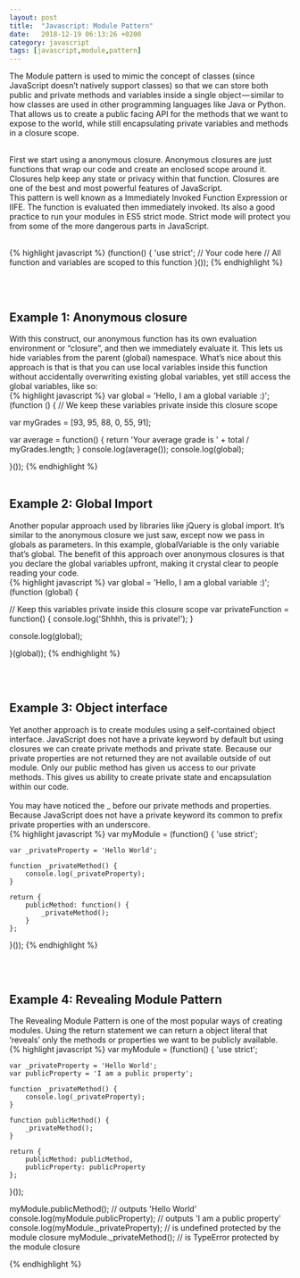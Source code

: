 ```yaml
---
layout: post
title:  "Javascript: Module Pattern"
date:   2018-12-19 06:13:26 +0200
category: javascript
tags: [javascript,module,pattern]
---
```


The Module pattern is used to mimic the concept of classes (since JavaScript doesn’t natively support classes) so that we can store both public and private methods and variables inside a single object — similar to how classes are used in other programming languages like Java or Python. That allows us to create a public facing API for the methods that we want to expose to the world, while still encapsulating private variables and methods in a closure scope.
<br /><br />


First we start using a anonymous closure. Anonymous closures are just functions that wrap our code and create an enclosed scope around it. Closures help keep any state or privacy within that function. Closures are one of the best and most powerful features of JavaScript. <br />
This pattern is well known as a Immediately Invoked Function Expression or IIFE. The function is evaluated then immediately invoked. Its also a good practice to run your modules in ES5 strict mode. Strict mode will protect you from some of the more dangerous parts in JavaScript.
<br /> <br />

{% highlight javascript %}
(function() {
    'use strict';
    // Your code here
    // All function and variables are scoped to this function
}());
{% endhighlight %}

<br /><br />

<h2>Example 1: Anonymous closure</h2>
With this construct, our anonymous function has its own evaluation environment or “closure”, and then we immediately evaluate it. This lets us hide variables from the parent (global) namespace.
What’s nice about this approach is that is that you can use local variables inside this function without accidentally overwriting existing global variables, yet still access the global variables, like so:
<br />
{% highlight javascript %}
var global = 'Hello, I am a global variable :)';
(function () {
  // We keep these variables private inside this closure scope
  
  var myGrades = [93, 95, 88, 0, 55, 91];
  
  var average = function() {
      return 'Your average grade is ' + total / myGrades.length;
  }
  console.log(average());
  console.log(global);

}());
{% endhighlight %}
<br /><br />



<h2>Example 2: Global Import</h2>
Another popular approach used by libraries like jQuery is global import. It’s similar to the anonymous closure we just saw, except now we pass in globals as parameters. In this example, globalVariable is the only variable that’s global. The benefit of this approach over anonymous closures is that you declare the global variables upfront, making it crystal clear to people reading your code.
<br />
{% highlight javascript %}
var global = 'Hello, I am a global variable :)';
(function (global) {

  // Keep this variables private inside this closure scope
  var privateFunction = function() {
    console.log('Shhhh, this is private!');
  }

  console.log(global);

}(global));
{% endhighlight %}


<br /><br />

<h2>Example 3: Object interface</h2>
Yet another approach is to create modules using a self-contained object interface. JavaScript does not have a private keyword by default but using closures we can create private methods and private state. Because our private properties are not returned they are not available outside of out module. Only our public method has given us access to our private methods. This gives us ability to create private state and encapsulation within our code.
<br /><br />
You may have noticed the _ before our private methods and properties. Because JavaScript does not have a private keyword its common to prefix private properties with an underscore.
<br />
{% highlight javascript %}
var myModule = (function() {
    'use strict';
 
    var _privateProperty = 'Hello World';
     
    function _privateMethod() {
        console.log(_privateProperty);
    }
     
    return {
        publicMethod: function() {
            _privateMethod();
        }
    };
}());
{% endhighlight %}

<br /><br />

<h2>Example 4: Revealing Module Pattern</h2>
The Revealing Module Pattern is one of the most popular ways of creating modules. Using the return statement we can return a object literal that ‘reveals’ only the methods or properties we want to be publicly available.

<br />
{% highlight javascript %}
var myModule = (function() {
    'use strict';
 
    var _privateProperty = 'Hello World';
    var publicProperty = 'I am a public property';
  
    function _privateMethod() {
        console.log(_privateProperty);
    }
  
  	function publicMethod() {
    	_privateMethod();
  	}
     
    return {
        publicMethod: publicMethod,
        publicProperty: publicProperty
    };
}());
  
myModule.publicMethod();    		        // outputs 'Hello World'   
console.log(myModule.publicProperty);       // outputs 'I am a public property'
console.log(myModule._privateProperty);     // is undefined protected by the module closure
myModule._privateMethod();                  // is TypeError protected by the module closure

{% endhighlight %}